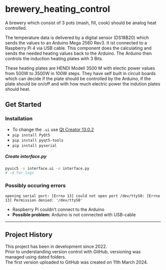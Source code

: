 # brewery_heating_control
A brewery which consist of 3 pots (mash, fill, cook) should be analog heat controlled.

The temperature data is delivered by a digital sensor (DS18B20) which sends the values to an Arduino Mega 2560 Rev3.
It ist connected to a Raspberry Pi 4 via USB cable. This component does the calculating and 
sends the needed heating values back to the Arduino. The Arduino then controls the induction heating plates with 3 Bits.

These heating plates are HENDI Modell 3500 M with electic power values from 500W to 3500W in 100W steps.
They have self built in circuit boards which can decide if the plate should be controlled by the Arduino, 
if the plate should be on/off and with how much electric power the indution plates should heat.

## Get Started
### Installation
- To change the `.ui` use [Qt Creator 13.0.2](https://download.qt.io/official_releases/qtcreator/13.0/13.0.2/)
- `pip install PyQt5`
- `pip install pyqt5-tools`
- `pip install pyserial`

##### Create interface.py
``` bash
pyuic5 -x interface.ui -o interface.py
# -d for logs
```

### Possibly occuring errors
```
opening serial port: [Errno 13] could not open port /dev/ttyS0: [Errno 13] Permission denied: '/dev/ttyS0'
```
- Raspberry Pi couldn't connect to the Arduino
- **Possible problem:** Arduino is not connected with USB-cable

---
## Project History

This project has been in development since 2022.  
Prior to understanding version control with GitHub, versioning was managed using dated folders.  
The first version uploaded to GitHub was created on 11th March 2024.
